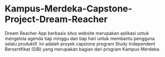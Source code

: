 # Kampus-Merdeka-Capstone-Project-Dream-Reacher
Dream Reacher App berbasis situs website merupakan aplikasi untuk mengelola agenda tiap minggu dan tiap hari untuk membantu pengguna selalu produktif. Ini adalah proyek capstone program Study Independent Bersertifikat (SIB) yang merupakan bagian dari program Kampus Merdeka.
